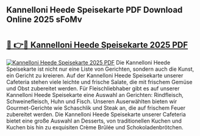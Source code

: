 ## Kannelloni Heede Speisekarte PDF Download Online 2025 sFoMv

# <h2><a href="http://gc8g08.nevu.top/?p=Kannelloni+Heede+Speisekarte">🔗 👉🔴 Kannelloni Heede Speisekarte 2025 PDF</a></h2>

[![Kannelloni Heede Speisekarte 2025 PDF](https://i.imgur.com/dBaPXMq.png)](http://gc8g08.nevu.top/?p=Kannelloni+Heede+Speisekarte)
Die Kannelloni Heede Speisekarte ist nicht nur eine Liste von Gerichten, sondern auch die Kunst, ein Gericht zu kreieren. Auf der Kannelloni Heede Speisekarte unserer Cafeteria stehen viele leichte und frische Salate, die mit frischem Gemüse und Obst zubereitet werden. Für Fleischliebhaber gibt es auf unserer Kannelloni Heede Speisekarte eine Auswahl an Gerichten: Rindfleisch, Schweinefleisch, Huhn und Fisch. Unseren Auserwählten bieten wir Gourmet-Gerichte wie Schaschlik und Steak an, die auf frischem Feuer zubereitet werden. Die Kannelloni Heede Speisekarte unserer Cafeteria bietet eine große Auswahl an Desserts, von traditionellen Kuchen und Kuchen bis hin zu exquisiten Crème Brûlée und Schokoladenbrötchen.
